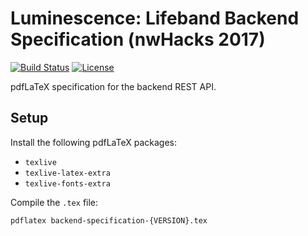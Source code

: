 # Luminescence: Lifeband Backend Specification (nwHacks 2017)

[![Build Status](https://travis-ci.org/nwHacks2017/backend-specification.svg?branch=master)](https://travis-ci.org/nwHacks2017/backend-specification?branch=master)
[![License](https://img.shields.io/github/license/mashape/apistatus.svg)](https://github.com/nwHacks2017/backend-specification/blob/master/LICENSE)

pdfLaTeX specification for the backend REST API.

## Setup

Install the following pdfLaTeX packages:
* `texlive`
* `texlive-latex-extra`
* `texlive-fonts-extra`

Compile the `.tex` file:
```
pdflatex backend-specification-{VERSION}.tex
```
